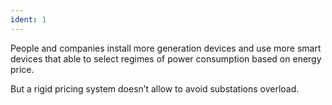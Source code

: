 ```yaml
---
ident: 1
---
```

People and companies install more generation devices and use more smart devices that able to select regimes of power consumption based on energy price.

But a rigid pricing system doesn’t allow to avoid substations overload.